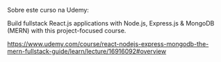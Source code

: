 Sobre este curso na Udemy:

Build fullstack React.js applications with Node.js, Express.js & MongoDB (MERN) with this project-focused course.

https://www.udemy.com/course/react-nodejs-express-mongodb-the-mern-fullstack-guide/learn/lecture/16916092#overview
